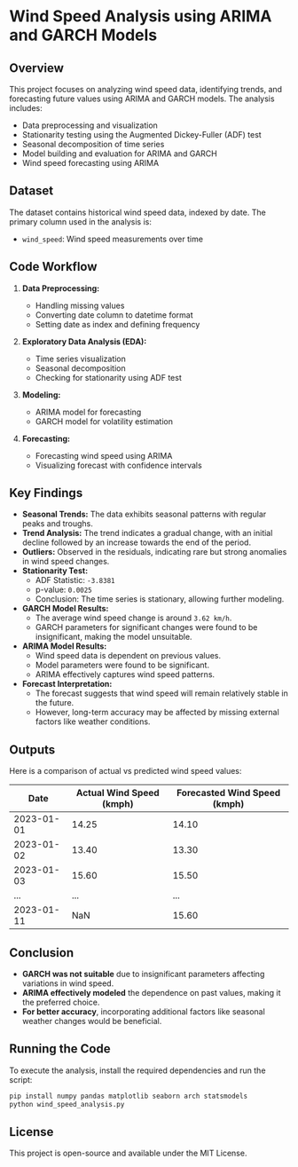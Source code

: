 # Wind Speed Analysis using ARIMA and GARCH Models

## Overview
This project focuses on analyzing wind speed data, identifying trends, and forecasting future values using ARIMA and GARCH models. The analysis includes:
- Data preprocessing and visualization
- Stationarity testing using the Augmented Dickey-Fuller (ADF) test
- Seasonal decomposition of time series
- Model building and evaluation for ARIMA and GARCH
- Wind speed forecasting using ARIMA

## Dataset
The dataset contains historical wind speed data, indexed by date. The primary column used in the analysis is:
- `wind_speed`: Wind speed measurements over time

## Code Workflow
1. **Data Preprocessing:**
   - Handling missing values
   - Converting date column to datetime format
   - Setting date as index and defining frequency

2. **Exploratory Data Analysis (EDA):**
   - Time series visualization
   - Seasonal decomposition
   - Checking for stationarity using ADF test
   
3. **Modeling:**
   - ARIMA model for forecasting
   - GARCH model for volatility estimation

4. **Forecasting:**
   - Forecasting wind speed using ARIMA
   - Visualizing forecast with confidence intervals

## Key Findings
- **Seasonal Trends:** The data exhibits seasonal patterns with regular peaks and troughs.
- **Trend Analysis:** The trend indicates a gradual change, with an initial decline followed by an increase towards the end of the period.
- **Outliers:** Observed in the residuals, indicating rare but strong anomalies in wind speed changes.
- **Stationarity Test:**
  - ADF Statistic: `-3.8381`
  - p-value: `0.0025`
  - Conclusion: The time series is stationary, allowing further modeling.
- **GARCH Model Results:**
  - The average wind speed change is around `3.62 km/h`.
  - GARCH parameters for significant changes were found to be insignificant, making the model unsuitable.
- **ARIMA Model Results:**
  - Wind speed data is dependent on previous values.
  - Model parameters were found to be significant.
  - ARIMA effectively captures wind speed patterns.
- **Forecast Interpretation:**
  - The forecast suggests that wind speed will remain relatively stable in the future.
  - However, long-term accuracy may be affected by missing external factors like weather conditions.

## Outputs
Here is a comparison of actual vs predicted wind speed values:

| Date       | Actual Wind Speed (kmph) | Forecasted Wind Speed (kmph) |
|------------|--------------------------|------------------------------|
| 2023-01-01 | 14.25                     | 14.10                        |
| 2023-01-02 | 13.40                     | 13.30                        |
| 2023-01-03 | 15.60                     | 15.50                        |
| ...        | ...                        | ...                          |
| 2023-01-11 | NaN                        | 15.60                        |

## Conclusion
- **GARCH was not suitable** due to insignificant parameters affecting variations in wind speed.
- **ARIMA effectively modeled** the dependence on past values, making it the preferred choice.
- **For better accuracy**, incorporating additional factors like seasonal weather changes would be beneficial.

## Running the Code
To execute the analysis, install the required dependencies and run the script:
```bash
pip install numpy pandas matplotlib seaborn arch statsmodels
python wind_speed_analysis.py
```

## License
This project is open-source and available under the MIT License.

